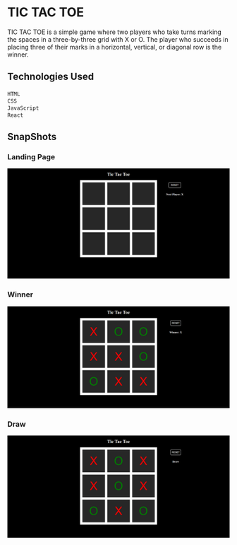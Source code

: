 # TIC TAC TOE

TIC TAC TOE is a simple game where two players who take turns marking the spaces in a three-by-three grid with X or O. The player who succeeds in placing three of their marks in a horizontal, vertical, or diagonal row is the winner.

## Technologies Used
```
HTML
CSS
JavaScript
React
```
## SnapShots
### Landing Page
<img src="https://github.com/harshmehta813/react-game-assignment-tic-tac-toe/blob/main/public/tictac-toe.vercel.app_.png?raw=true" />

### Winner
<img src="https://github.com/harshmehta813/react-game-assignment-tic-tac-toe/blob/main/public/tictac-toe.vercel.app_%20(1).png?raw=true" />

### Draw
<img src="https://github.com/harshmehta813/react-game-assignment-tic-tac-toe/blob/main/public/tictac-toe.vercel.app_%20(2).png?raw=true" />

